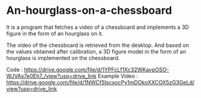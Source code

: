 # An-hourglass-on-a-chessboard
It is a program that fetches a video of a chessboard and implements a 3D figure in the form of an hourglass on it.

The video of the chessboard is retrieved from the desktop. And based on the values obtained after calibration, a 3D figure model in the form of an hourglass is implemented on the chessboard.

Code : https://drive.google.com/file/d/1YPFcLf1Xc32WKavpOSO-WJVAs7e0Eh7_/view?usp=drive_link
Example Video : https://drive.google.com/file/d/1NWCfSlscsocPy1mDOkoXXCOX5zG3GeLd/view?usp=drive_link
